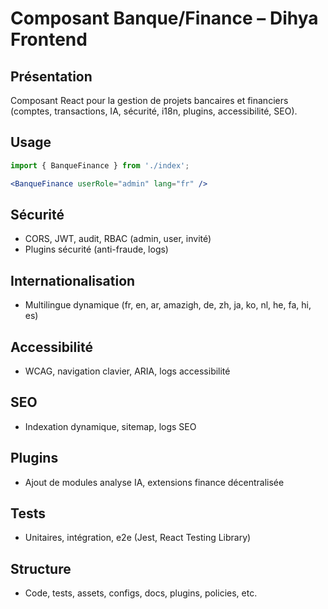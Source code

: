 # Composant Banque/Finance – Dihya Frontend

## Présentation
Composant React pour la gestion de projets bancaires et financiers (comptes, transactions, IA, sécurité, i18n, plugins, accessibilité, SEO).

## Usage
```jsx
import { BanqueFinance } from './index';

<BanqueFinance userRole="admin" lang="fr" />
```

## Sécurité
- CORS, JWT, audit, RBAC (admin, user, invité)
- Plugins sécurité (anti-fraude, logs)

## Internationalisation
- Multilingue dynamique (fr, en, ar, amazigh, de, zh, ja, ko, nl, he, fa, hi, es)

## Accessibilité
- WCAG, navigation clavier, ARIA, logs accessibilité

## SEO
- Indexation dynamique, sitemap, logs SEO

## Plugins
- Ajout de modules analyse IA, extensions finance décentralisée

## Tests
- Unitaires, intégration, e2e (Jest, React Testing Library)

## Structure
- Code, tests, assets, configs, docs, plugins, policies, etc.
